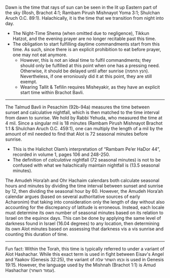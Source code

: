 Dawn is the time that rays of sun can be seen in the lit up Eastern part of the sky (Rosh, Brachot 4:1; Rambam Pirush Mishnayot Yoma 3:1; Shulchan Aruch O.C. 89:1). Halachically, it is the time that we transition from night into day.

- The Night-Time Shema (when omitted due to negligence), Tikkun Hatzot, and the evening prayer are no longer recitable past this time.
- The obligation to start fulfilling daytime commandments start from this time. As such, since there is an explicit prohibition to eat before prayer, one may not eat anymore.
   - However, this is not an ideal time to fulfil commandments; they should only be fulfilled at this point when one has a pressing need. Otherwise, it should be delayed until after sunrise (הנץ החמה). Nevertheless, if one erroniously did it at this point, they are still exempt.
   - Wearing Tallit & Tefilin requires Misheyakir, as they have an explicit start time within Brachot Bavli.

---

The Talmud Bavli in Pesachim (92b-94a) measures the time between sunset and calculative nightfall, which is then matched to the time interval from dawn to sunrise. We hold by Rabbi Yehuda, who measured the time at 4 mil. Since a singular mil is 18 minutes (Rambam Pirush Mishnayot Brachot 1:1 & Shulchan Aruch O.C. 459:1), one can multiply the length of a mil by the amount of mil needed to find that Alot is 72 seasonal minutes before sunrise.
- This is the Halichot Olam’s interpretation of “Rambam Pe’er HaDor 44”, recorded in volume 1, pages 106 and 248-250.
- The definition of *calculative* nightfall (72 seasonal minutes) is not to be confused with what we halachically maintain nightfall is (13.5 seasonal minutes).

The Amudeh Hora’ah and Ohr Hachaim calendars both calculate seasonal hours and minutes by dividing the time interval between sunset and sunrise by 12, then dividing the seasonal hour by 60. However, the Amudeh Hora’ah calendar argues (based on several authoritative sources of early Acharonim) that taking into consideration only the length of day without also accounting for the discrepancy of latitude is erroneous. Instead, each locale must determine its own number of seasonal minutes based on its relation to Israel on the equinox days. This can be done by applying the same level of darkness found in Israel (16.04 degrees) to any location, then determining its own Alot minutes based on assessing that darkness vis a vis sunrise and counting this duration of time.

---

Fun fact: Within the Torah, this time is typically referred to under a variant of Alot Hashachar. While this exact term is used in fight between Eisav's Angel and Yaakov (Genesis 32:25), the variant of וכמו השחר עלה is used in Genesis 19:15. However, the language used by the Mishnah (Brachot 1:1) is Amud Hashachar (עמוד השחר).